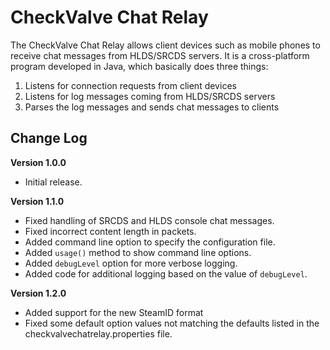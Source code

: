 CheckValve Chat Relay
=====================

The CheckValve Chat Relay allows client devices such as mobile phones to receive
chat messages from HLDS/SRCDS servers.  It is a cross-platform program developed
in Java, which basically does three things:

1. Listens for connection requests from client devices
2. Listens for log messages coming from HLDS/SRCDS servers
3. Parses the log messages and sends chat messages to clients

Change Log
----------
**Version 1.0.0**
- Initial release.

**Version 1.1.0**
- Fixed handling of SRCDS and HLDS console chat messages.
- Fixed incorrect content length in packets.
- Added command line option to specify the configuration file.
- Added `usage()` method to show command line options.
- Added `debugLevel` option for more verbose logging.
- Added code for additional logging based on the value of `debugLevel`.

**Version 1.2.0**
- Added support for the new SteamID format
- Fixed some default option values not matching the defaults listed in the checkvalvechatrelay.properties file.

